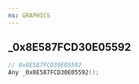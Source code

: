 ```yaml
---
ns: GRAPHICS
---
```

## _0x8E587FCD30E05592

```c
// 0x8E587FCD30E05592
Any _0x8E587FCD30E05592();
```

